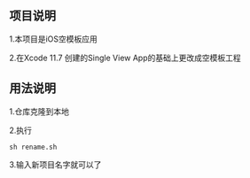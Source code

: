 ## 项目说明

1.本项目是iOS空模板应用

2.在Xcode 11.7 创建的Single View App的基础上更改成空模板工程

## 用法说明

1.仓库克隆到本地

2.执行
```shell
sh rename.sh
```

3.输入新项目名字就可以了
